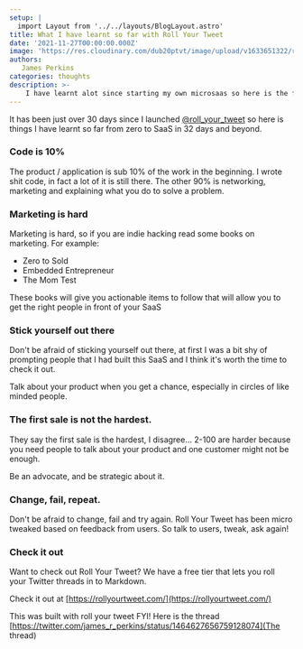 ```yaml
---
setup: |
  import Layout from '../../layouts/BlogLayout.astro'
title: What I have learnt so far with Roll Your Tweet
date: '2021-11-27T00:00:00.000Z'
image: 'https://res.cloudinary.com/dub20ptvt/image/upload/v1633651322/roll_your_tweet_share_junohk.webp'
authors:
   James Perkins
categories: thoughts
description: >-
    I have learnt alot since starting my own microsaas so here is the first 30days.
---
```


It has been just over 30 days since I launched [@roll_your_tweet](https://twitter.com/roll_your_tweet) so here is things I have learnt so far from zero to SaaS in 32 days and beyond.

### Code is 10%

The product / application is sub 10% of the work in the beginning. I wrote shit code, in fact a lot of it is still there. The other 90% is networking, marketing and explaining what you do to solve a problem.

### Marketing is hard

Marketing is hard, so if you are indie hacking read some books on marketing. For example:

-   Zero to Sold
-   Embedded Entrepreneur
-   The Mom Test

These books will give you actionable items to follow that will allow you to get the right people in front of your SaaS

### Stick yourself out there

Don't be afraid of sticking yourself out there, at first I was a bit shy of prompting people that I had built this SaaS and I think it's worth the time to check it out.

Talk about your product when you get a chance, especially in circles of like minded people.

### The first sale is not the hardest.

They say the first sale is the hardest, I disagree... 2-100 are harder because you need people to talk about your product and one customer might not be enough.

Be an advocate, and be strategic about it.

### Change, fail, repeat.

Don't be afraid to change, fail and try again. Roll Your Tweet has been micro tweaked based on feedback from users. So talk to users, tweak, ask again!

### Check it out

Want to check out Roll Your Tweet? We have a free tier that lets you roll your Twitter threads in to Markdown.

Check it out at
[https://rollyourtweet.com/](https://rollyourtweet.com/)

This was built with roll your tweet FYI! Here is the thread [https://twitter.com/james_r_perkins/status/1464627656759128074](The thread)
